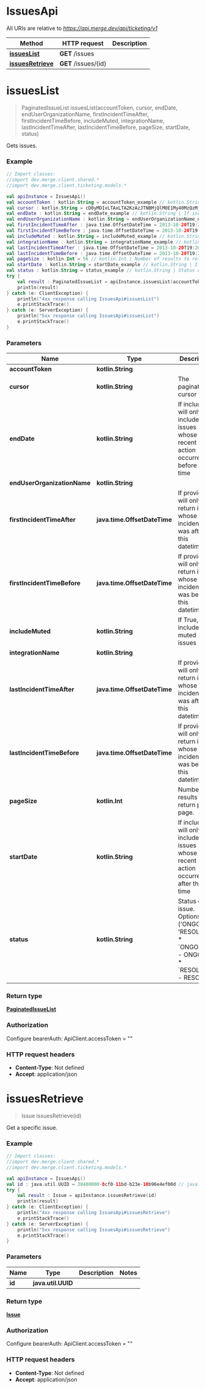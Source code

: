 # IssuesApi

All URIs are relative to *https://api.merge.dev/api/ticketing/v1*

Method | HTTP request | Description
------------- | ------------- | -------------
[**issuesList**](IssuesApi.md#issuesList) | **GET** /issues | 
[**issuesRetrieve**](IssuesApi.md#issuesRetrieve) | **GET** /issues/{id} | 


<a name="issuesList"></a>
# **issuesList**
> PaginatedIssueList issuesList(accountToken, cursor, endDate, endUserOrganizationName, firstIncidentTimeAfter, firstIncidentTimeBefore, includeMuted, integrationName, lastIncidentTimeAfter, lastIncidentTimeBefore, pageSize, startDate, status)



Gets issues.

### Example
```kotlin
// Import classes:
//import dev.merge.client.shared.*
//import dev.merge.client.ticketing.models.*

val apiInstance = IssuesApi()
val accountToken : kotlin.String = accountToken_example // kotlin.String | 
val cursor : kotlin.String = cD0yMDIxLTAxLTA2KzAzJTNBMjQlM0E1My40MzQzMjYlMkIwMCUzQTAw // kotlin.String | The pagination cursor value.
val endDate : kotlin.String = endDate_example // kotlin.String | If included, will only include issues whose most recent action occurred before this time
val endUserOrganizationName : kotlin.String = endUserOrganizationName_example // kotlin.String | 
val firstIncidentTimeAfter : java.time.OffsetDateTime = 2013-10-20T19:20:30+01:00 // java.time.OffsetDateTime | If provided, will only return issues whose first incident time was after this datetime.
val firstIncidentTimeBefore : java.time.OffsetDateTime = 2013-10-20T19:20:30+01:00 // java.time.OffsetDateTime | If provided, will only return issues whose first incident time was before this datetime.
val includeMuted : kotlin.String = includeMuted_example // kotlin.String | If True, will include muted issues
val integrationName : kotlin.String = integrationName_example // kotlin.String | 
val lastIncidentTimeAfter : java.time.OffsetDateTime = 2013-10-20T19:20:30+01:00 // java.time.OffsetDateTime | If provided, will only return issues whose last incident time was after this datetime.
val lastIncidentTimeBefore : java.time.OffsetDateTime = 2013-10-20T19:20:30+01:00 // java.time.OffsetDateTime | If provided, will only return issues whose last incident time was before this datetime.
val pageSize : kotlin.Int = 56 // kotlin.Int | Number of results to return per page.
val startDate : kotlin.String = startDate_example // kotlin.String | If included, will only include issues whose most recent action occurred after this time
val status : kotlin.String = status_example // kotlin.String | Status of the issue. Options: ('ONGOING', 'RESOLVED')  * `ONGOING` - ONGOING * `RESOLVED` - RESOLVED
try {
    val result : PaginatedIssueList = apiInstance.issuesList(accountToken, cursor, endDate, endUserOrganizationName, firstIncidentTimeAfter, firstIncidentTimeBefore, includeMuted, integrationName, lastIncidentTimeAfter, lastIncidentTimeBefore, pageSize, startDate, status)
    println(result)
} catch (e: ClientException) {
    println("4xx response calling IssuesApi#issuesList")
    e.printStackTrace()
} catch (e: ServerException) {
    println("5xx response calling IssuesApi#issuesList")
    e.printStackTrace()
}
```

### Parameters

Name | Type | Description  | Notes
------------- | ------------- | ------------- | -------------
 **accountToken** | **kotlin.String**|  | [optional]
 **cursor** | **kotlin.String**| The pagination cursor value. | [optional]
 **endDate** | **kotlin.String**| If included, will only include issues whose most recent action occurred before this time | [optional]
 **endUserOrganizationName** | **kotlin.String**|  | [optional]
 **firstIncidentTimeAfter** | **java.time.OffsetDateTime**| If provided, will only return issues whose first incident time was after this datetime. | [optional]
 **firstIncidentTimeBefore** | **java.time.OffsetDateTime**| If provided, will only return issues whose first incident time was before this datetime. | [optional]
 **includeMuted** | **kotlin.String**| If True, will include muted issues | [optional]
 **integrationName** | **kotlin.String**|  | [optional]
 **lastIncidentTimeAfter** | **java.time.OffsetDateTime**| If provided, will only return issues whose last incident time was after this datetime. | [optional]
 **lastIncidentTimeBefore** | **java.time.OffsetDateTime**| If provided, will only return issues whose last incident time was before this datetime. | [optional]
 **pageSize** | **kotlin.Int**| Number of results to return per page. | [optional]
 **startDate** | **kotlin.String**| If included, will only include issues whose most recent action occurred after this time | [optional]
 **status** | **kotlin.String**| Status of the issue. Options: (&#39;ONGOING&#39;, &#39;RESOLVED&#39;)  * &#x60;ONGOING&#x60; - ONGOING * &#x60;RESOLVED&#x60; - RESOLVED | [optional] [enum: ONGOING, RESOLVED]

### Return type

[**PaginatedIssueList**](PaginatedIssueList.md)

### Authorization


Configure bearerAuth:
    ApiClient.accessToken = ""

### HTTP request headers

 - **Content-Type**: Not defined
 - **Accept**: application/json

<a name="issuesRetrieve"></a>
# **issuesRetrieve**
> Issue issuesRetrieve(id)



Get a specific issue.

### Example
```kotlin
// Import classes:
//import dev.merge.client.shared.*
//import dev.merge.client.ticketing.models.*

val apiInstance = IssuesApi()
val id : java.util.UUID = 38400000-8cf0-11bd-b23e-10b96e4ef00d // java.util.UUID | 
try {
    val result : Issue = apiInstance.issuesRetrieve(id)
    println(result)
} catch (e: ClientException) {
    println("4xx response calling IssuesApi#issuesRetrieve")
    e.printStackTrace()
} catch (e: ServerException) {
    println("5xx response calling IssuesApi#issuesRetrieve")
    e.printStackTrace()
}
```

### Parameters

Name | Type | Description  | Notes
------------- | ------------- | ------------- | -------------
 **id** | **java.util.UUID**|  |

### Return type

[**Issue**](Issue.md)

### Authorization


Configure bearerAuth:
    ApiClient.accessToken = ""

### HTTP request headers

 - **Content-Type**: Not defined
 - **Accept**: application/json

